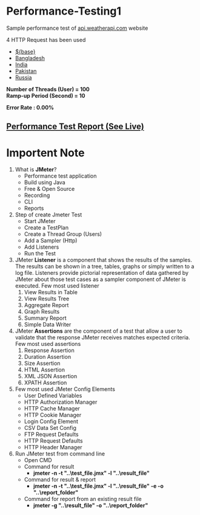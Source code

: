 # Performance-Testing1

Sample performance test of [api.weatherapi.com](https://api.weatherapi.com) website

4 HTTP Request has been used

- [${base}](https://api.weatherapi.com/)
- [Bangladesh](https://api.weatherapi.com/v1/current.json?key=c75b995e87074df99ea34434202409&q=Bangladesh&aqi=yes)
- [India](https://api.weatherapi.com/v1/current.json?key=c75b995e87074df99ea34434202409&q=India&aqi=yes)
- [Pakistan](https://api.weatherapi.com/v1/current.json?key=c75b995e87074df99ea34434202409&q=Pakistan)
- [Russia](https://api.weatherapi.com/v1/current.json?key=c75b995e87074df99ea34434202409&q=Russia)

**Number of Threads (User) = 100** <br />
**Ramp-up Period (Second) = 10**

**Error Rate : 0.00%**

## [Performance Test Report (See Live)](https://mahmudur-perform-test1.netlify.app/)

# Importent Note

1. What is **JMeter**?
   - Performance test application
   - Build using Java
   - Free & Open Source
   - Recording
   - CLI
   - Reports
2. Step of create Jmeter Test
   - Start JMeter
   - Create a TestPlan
   - Create a Thread Group (Users)
   - Add a Sampler (Http)
   - Add Listeners
   - Run the Test
3. JMeter **Listener** is a component that shows the results of the samples.
   The results can be shown in a tree, tables, graphs or simply written to a log file.
   Listeners provide pictorial representation of data gathered by JMeter about those test cases as a sampler component of JMeter is executed.
   Few most used listener
   1. View Results in Table
   2. View Results Tree
   3. Aggregate Report
   4. Graph Results
   5. Summary Report
   6. Simple Data Writer
4. JMeter **Assertions** are the component of a test that allow a user to validate that the response JMeter receives matches expected criteria. Few most used assertions
   1. Response Assertion
   2. Duration Assertion
   3. Size Assertion
   4. HTML Assertion
   5. XML JSON Assertion
   6. XPATH Assertion
5. Few most used JMeter Config Elements
   - User Defined Variables
   - HTTP Authorization Manager
   - HTTP Cache Manager
   - HTTP Cookie Manager
   - Login Config Element
   - CSV Data Set Config
   - FTP Request Defaults
   - HTTP Request Defaults
   - HTTP Header Manager
6. Run JMeter test from command line
   - Open CMD
   - Command for result
     - **jmeter -n -t "..\test_file.jmx" -l "..\result_file"**
   - Command for result & report
     - **jmeter -n -t "..\test_file.jmx" -l "..\result_file" -e -o "..\report_folder"**
   - Command for report from an existing result file
     - **jmeter -g "..\result_file" -o "..\report_folder"**

